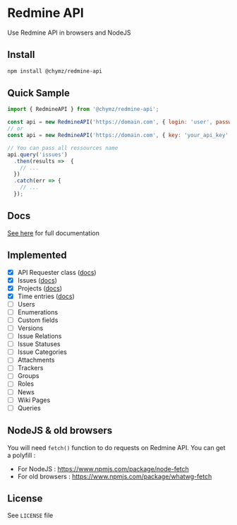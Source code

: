 # Redmine API
Use Redmine API in browsers and NodeJS

## Install
```sh
npm install @chymz/redmine-api
```

## Quick Sample
```js
import { RedmineAPI } from '@chymz/redmine-api';

const api = new RedmineAPI('https://domain.com', { login: 'user', password: 'pass' });
// or
const api = new RedmineAPI('https://domain.com', { key: 'your_api_key' });

// You can pass all ressources name
api.query('issues')
  .then(results =>  {
    // ...
  })
  .catch(err => {
    // ...
  });
```

## Docs
[See here](docs/README.md) for full documentation

## Implemented
- [x]  API Requester class ([docs](docs/README.md))
- [x]  Issues ([docs](docs/issues.md))
- [x]  Projects ([docs](docs/projects.md))
- [x]  Time entries ([docs](docs/time_entries.md))
- [ ]  Users
- [ ]  Enumerations
- [ ]  Custom fields
- [ ]  Versions
- [ ]  Issue Relations
- [ ]  Issue Statuses
- [ ]  Issue Categories
- [ ]  Attachments
- [ ]  Trackers
- [ ]  Groups
- [ ]  Roles
- [ ]  News
- [ ]  Wiki Pages
- [ ]  Queries

## NodeJS & old browsers
You will need `fetch()` function to do requests on Redmine API. You can get a polyfill :
  - For NodeJS : https://www.npmjs.com/package/node-fetch
  - For old browsers : https://www.npmjs.com/package/whatwg-fetch

## License
See `LICENSE` file
